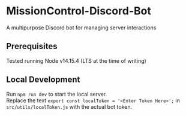 # MissionControl-Discord-Bot
A multipurpose Discord bot for managing server interactions

## Prerequisites
Tested running Node v14.15.4 (LTS at the time of writing)

## Local Development
Run `npm run dev` to start the local server.  
Replace the text `export const localToken = '<Enter Token Here>';` in `src/utils/localToken.js` with the actual bot token.
